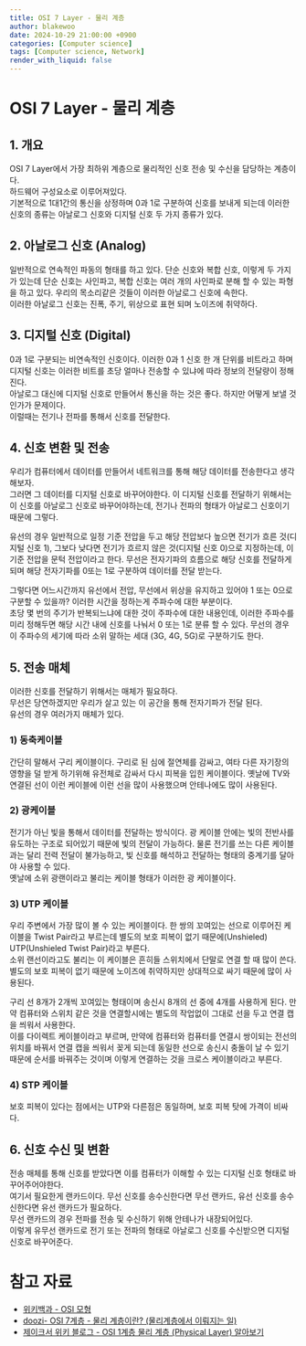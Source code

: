 ```yaml
---
title: OSI 7 Layer - 물리 계층
author: blakewoo
date: 2024-10-29 21:00:00 +0900
categories: [Computer science]
tags: [Computer science, Network] 
render_with_liquid: false
---
```


# OSI 7 Layer - 물리 계층
## 1. 개요
OSI 7 Layer에서 가장 최하위 계층으로 물리적인 신호 전송 및 수신을 담당하는 계층이다.   
하드웨어 구성요소로 이루어져있다.   
기본적으로 1대1간의 통신을 상정하며 0과 1로 구분하여 신호를 보내게 되는데 이러한 신호의 종류는 아날로그 신호와 디지털 신호 두 가지 종류가 있다.

## 2. 아날로그 신호 (Analog)
일반적으로 연속적인 파동의 형태를 하고 있다. 단순 신호와 복합 신호, 이렇게 두 가지가 있는데
단순 신호는 사인파고, 복합 신호는 여러 개의 사인파로 분해 할 수 있는 파형을 하고 있다.
우리의 목소리같은 것들이 이러한 아날로그 신호에 속한다.   
이러한 아날로그 신호는 진폭, 주기, 위상으로 표현 되며 노이즈에 취약하다.

## 3. 디지털 신호 (Digital)
0과 1로 구분되는 비연속적인 신호이다. 이러한 0과 1 신호 한 개 단위를 비트라고 하며
디지털 신호는 이러한 비트를 초당 얼마나 전송할 수 있냐에 따라 정보의 전달량이 정해진다.   
아날로그 대신에 디지털 신호로 만들어서 통신을 하는 것은 좋다. 하지만 어떻게 보낼 것인가가 문제이다.  
이럴때는 전기나 전파를 통해서 신호를 전달한다.

## 4. 신호 변환 및 전송
우리가 컴퓨터에서 데이터를 만들어서 네트워크를 통해 해당 데이터를 전송한다고 생각해보자.   
그러면 그 데이터를 디지털 신호로 바꾸어야한다. 이 디지털 신호를 전달하기 위해서는
이 신호를 아날로그 신호로 바꾸어야하는데, 전기나 전파의 형태가 아날로그 신호이기 때문에 그렇다.   

유선의 경우 일반적으로 일정 기준 전압을 두고 해당 전압보다 높으면 전기가 흐른 것(디지털 신호 1), 그보다 낮다면 전기가 흐르지 않은 것(디지털 신호 0)으로
지정하는데, 이 기준 전압을 문턱 전압이라고 한다.
무선은 전자기파의 흐름으로 해당 신호를 전달하게 되며 해당 전자기파를 0또는 1로 구분하여 데이터를 전달 받는다.

그렇다면 어느시간까지 유선에서 전압, 무선에서 위상을 유지하고 있어야 1 또는 0으로 구분할 수 있을까?
이러한 시간을 정하는게 주파수에 대한 부분이다.   
초당 몇 번의 주기가 반복되느냐에 대한 것이 주파수에 대한 내용인데, 이러한 주파수를 미리 정해두면 해당 시간 내에 신호를 나눠서 0 또는 1로 분류 할 수 있다.
무선의 경우 이 주파수의 세기에 따라 소위 말하는 세대 (3G, 4G, 5G)로 구분하기도 한다.

## 5. 전송 매체
이러한 신호를 전달하기 위해서는 매체가 필요하다.   
무선은 당연하겠지만 우리가 살고 있는 이 공간을 통해 전자기파가 전달 된다.    
유선의 경우 여러가지 매체가 있다.

### 1) 동축케이블
간단히 말해서 구리 케이블이다. 구리로 된 심에 절연체를 감싸고, 여타 다른 자기장의 영향을 덜 받게 하기위해 유전체로 감싸서 다시 피복을 입힌 케이블이다.
옛날에 TV와 연결된 선이 이런 케이블에 이런 선을 많이 사용했으며 안테나에도 많이 사용된다.

### 2) 광케이블
전기가 아닌 빛을 통해서 데이터를 전달하는 방식이다. 광 케이블 안에는 빛의 전반사를 유도하는 구조로 되어있기 때문에 빛의 전달이 가능하다.
물론 전기를 쓰는 다른 케이블과는 달리 전력 전달이 불가능하고, 빛 신호를 해석하고 전달하는 형태의 중계기를 달아야 사용할 수 있다.   
옛날에 소위 광랜이라고 불리는 케이블 형태가 이러한 광 케이블이다.

### 3) UTP 케이블
우리 주변에서 가장 많이 볼 수 있는 케이블이다. 한 쌍의 꼬여있는 선으로 이루어진 케이블을 Twist Pair라고 부르는데
별도의 보호 피복이 없기 때문에(Unshieled) UTP(Unshieled Twist Pair)라고 부른다.  
소위 랜선이라고도 불리는 이 케이블은 흔히들 스위치에서 단말로 연결 할 때 많이 쓴다.
별도의 보호 피복이 없기 때문에 노이즈에 취약하지만 상대적으로 싸기 때문에 많이 사용된다.

구리 선 8개가 2개씩 꼬여있는 형태이며 송신시 8개의 선 중에 4개를 사용하게 된다.
만약 컴퓨터와 스위치 같은 것을 연결할시에는 별도의 작업없이 그대로 선을 두고 연결 캡을 씌워서 사용한다.   
이를 다이렉트 케이블이라고 부르며, 만약에 컴퓨터와 컴퓨터를 연결시 쌍이되는 전선의 위치를 바꿔서 연결 캡을 씌워서 꽂게 되는데
동일한 선으로 송신시 충돌이 날 수 있기 때문에 순서를 바꿔주는 것이며 이렇게 연결하는 것을 크로스 케이블이라고 부른다.

### 4) STP 케이블
보호 피복이 있다는 점에서는 UTP와 다른점은 동일하며, 보호 피복 탓에 가격이 비싸다.

## 6. 신호 수신 및 변환
전송 매체를 통해 신호를 받았다면 이를 컴퓨터가 이해할 수 있는 디지털 신호 형태로 바꾸어주어야한다.   
여기서 필요한게 랜카드이다. 무선 신호를 송수신한다면 무선 랜카드, 유선 신호를 송수신한다면 유선 랜카드가 필요하다.   
무선 랜카드의 경우 전파를 전송 및 수신하기 위해 안테나가 내장되어있다.   
이렇게 유무선 랜카드로 전기 또는 전파의 형태로 아날로그 신호를 수신받으면 디지털 신호로 바꾸어준다.


# 참고 자료
- [위키백과 - OSI 모형](https://ko.wikipedia.org/wiki/OSI_%EB%AA%A8%ED%98%95)
- [doozi- OSI 7계층 - 물리 계층이란? (물리계층에서 이뤄지는 일)](https://doozi0316.tistory.com/entry/OSI-7%EA%B3%84%EC%B8%B5-%EB%AC%BC%EB%A6%AC-%EA%B3%84%EC%B8%B5%EC%9D%B4%EB%9E%80-%EB%AC%BC%EB%A6%AC%EA%B3%84%EC%B8%B5%EC%97%90%EC%84%9C-%EC%9D%B4%EB%A4%84%EC%A7%80%EB%8A%94-%EC%9D%BC)
- [제이크서 위키 블로그 - OSI 1계층 물리 계층 (Physical Layer) 알아보기](https://jake-seo-dev.tistory.com/225)
